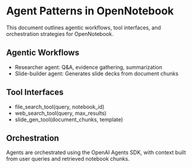 # Agent Patterns in OpenNotebook

This document outlines agentic workflows, tool interfaces, and orchestration strategies for OpenNotebook.

## Agentic Workflows
- Researcher agent: Q&A, evidence gathering, summarization
- Slide-builder agent: Generates slide decks from document chunks

## Tool Interfaces
- file_search_tool(query, notebook_id)
- web_search_tool(query, max_results)
- slide_gen_tool(document_chunks, template)

## Orchestration
Agents are orchestrated using the OpenAI Agents SDK, with context built from user queries and retrieved notebook chunks.
